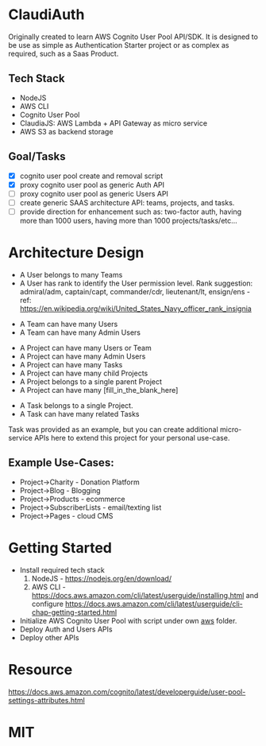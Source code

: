 # ClaudiAuth
Originally created to learn AWS Cognito User Pool API/SDK.  It is designed to be use as simple as Authentication Starter project or as complex as required, such as a Saas Product.

## Tech Stack
* NodeJS
* AWS CLI
* Cognito User Pool
* ClaudiaJS: AWS Lambda + API Gateway as micro service
* AWS S3 as backend storage

## Goal/Tasks
- [x] cognito user pool create and removal script
- [x] proxy cognito user pool as generic Auth API
- [ ] proxy cognito user pool as generic Users API
- [ ] create generic SAAS architecture API: teams, projects, and tasks.
- [ ] provide direction for enhancement such as: two-factor auth, having more than 1000 users, having more than 1000 projects/tasks/etc...

# Architecture Design
* A User belongs to many Teams
* A User has rank to identify the User permission level.  Rank suggestion: admiral/adm, captain/capt, commander/cdr, lieutenant/lt, ensign/ens - ref: https://en.wikipedia.org/wiki/United_States_Navy_officer_rank_insignia

>

* A Team can have many Users
* A Team can have many Admin Users

>

* A Project can have many Users or Team
* A Project can have many Admin Users
* A Project can have many Tasks
* A Project can have many child Projects
* A Project belongs to a single parent Project
* A Project can have many [fill_in_the_blank_here]

>

* A Task belongs to a single Project.
* A Task can have many related Tasks

Task was provided as an example, but you can create additional micro-service APIs here to extend this project for your personal use-case.

## Example Use-Cases:
* Project->Charity - Donation Platform
* Project->Blog - Blogging
* Project->Products - ecommerce
* Project->SubscriberLists - email/texting list
* Project->Pages - cloud CMS

# Getting Started
* Install required tech stack
  1. NodeJS - https://nodejs.org/en/download/
  2. AWS CLI - https://docs.aws.amazon.com/cli/latest/userguide/installing.html and configure https://docs.aws.amazon.com/cli/latest/userguide/cli-chap-getting-started.html
* Initialize AWS Cognito User Pool with script under own [aws](https://github.com/niiknow/ClaudiAuth/tree/master/aws) folder.
* Deploy Auth and Users APIs
* Deploy other APIs

# Resource
https://docs.aws.amazon.com/cognito/latest/developerguide/user-pool-settings-attributes.html

# MIT

